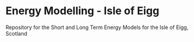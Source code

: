 # Energy Modelling - Isle of Eigg
 Repository for the Short and Long Term Energy Models for the Isle of Eigg, Scotland
